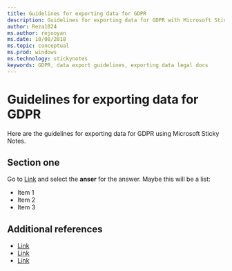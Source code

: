 ```yaml
---
title: Guidelines for exporting data for GDPR
description: Guidelines for exporting data for GDPR with Microsoft Sticky Notes. 
author: Reza1024
ms.author: rejooyan
ms.date: 10/08/2018
ms.topic: conceptual
ms.prod: windows
ms.technology: stickynotes
keywords: GDPR, data export guidelines, exporting data legal docs
---
```


# Guidelines for exporting data for GDPR

Here are the guidelines for exporting data for GDPR using Microsoft Sticky Notes.


## Section one

Go to [Link](https://docs.microsoft.com) and select the **anser** for the answer. 
Maybe this will be a list: 
* Item 1 
* Item 2  
* Item 3 

## Additional references

* [Link](https://docs.microsoft.com)
* [Link](https://docs.microsoft.com)
* [Link](https://docs.microsoft.com)